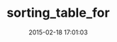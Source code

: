 ---
layout: post
title:  "sorting_table_for"
repo:   "arkes/sorting_table_for"
date:   2015-02-18 17:01:03
gemurl: http://github.com/arkes/sorting_table_for
---